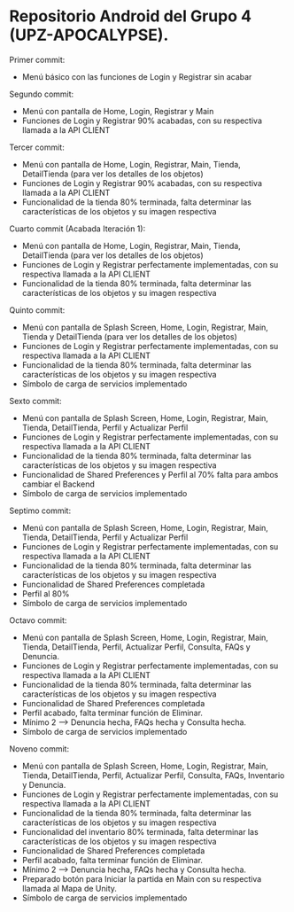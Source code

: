 # Repositorio Android del Grupo 4 (UPZ-APOCALYPSE).

Primer commit:
- Menú básico con las funciones de Login y Registrar sin acabar

Segundo commit:
- Menú con pantalla de Home, Login, Registrar y Main
- Funciones de Login y Registrar 90% acabadas, con su respectiva llamada a la API CLIENT

Tercer commit:
- Menú con pantalla de Home, Login, Registrar, Main, Tienda, DetailTienda (para ver los detalles de los objetos)
- Funciones de Login y Registrar 90% acabadas, con su respectiva llamada a la API CLIENT
- Funcionalidad de la tienda 80% terminada, falta determinar las características de los objetos y su imagen respectiva

Cuarto commit (Acabada Iteración 1):
- Menú con pantalla de Home, Login, Registrar, Main, Tienda, DetailTienda (para ver los detalles de los objetos)
- Funciones de Login y Registrar perfectamente implementadas, con su respectiva llamada a la API CLIENT
- Funcionalidad de la tienda 80% terminada, falta determinar las características de los objetos y su imagen respectiva

Quinto commit:
- Menú con pantalla de Splash Screen, Home, Login, Registrar, Main, Tienda y DetailTienda (para ver los detalles de los objetos)
- Funciones de Login y Registrar perfectamente implementadas, con su respectiva llamada a la API CLIENT
- Funcionalidad de la tienda 80% terminada, falta determinar las características de los objetos y su imagen respectiva
- Símbolo de carga de servicios implementado

Sexto commit:
- Menú con pantalla de Splash Screen, Home, Login, Registrar, Main, Tienda, DetailTienda, Perfil y Actualizar Perfil
- Funciones de Login y Registrar perfectamente implementadas, con su respectiva llamada a la API CLIENT
- Funcionalidad de la tienda 80% terminada, falta determinar las características de los objetos y su imagen respectiva
- Funcionalidad de Shared Preferences y Perfil al 70% falta para ambos cambiar el Backend
- Símbolo de carga de servicios implementado

Septimo commit:
- Menú con pantalla de Splash Screen, Home, Login, Registrar, Main, Tienda, DetailTienda, Perfil y Actualizar Perfil
- Funciones de Login y Registrar perfectamente implementadas, con su respectiva llamada a la API CLIENT
- Funcionalidad de la tienda 80% terminada, falta determinar las características de los objetos y su imagen respectiva
- Funcionalidad de Shared Preferences completada
- Perfil al 80% 
- Símbolo de carga de servicios implementado

Octavo commit:
- Menú con pantalla de Splash Screen, Home, Login, Registrar, Main, Tienda, DetailTienda, Perfil, Actualizar Perfil,
  Consulta, FAQs y Denuncia.
- Funciones de Login y Registrar perfectamente implementadas, con su respectiva llamada a la API CLIENT
- Funcionalidad de la tienda 80% terminada, falta determinar las características de los objetos y su imagen respectiva
- Funcionalidad de Shared Preferences completada
- Perfil acabado, falta terminar función de Eliminar.
- Mínimo 2 --> Denuncia hecha, FAQs hecha y Consulta hecha. 
- Símbolo de carga de servicios implementado

Noveno commit:
- Menú con pantalla de Splash Screen, Home, Login, Registrar, Main, Tienda, DetailTienda, Perfil, Actualizar Perfil,
  Consulta, FAQs, Inventario y Denuncia.
- Funciones de Login y Registrar perfectamente implementadas, con su respectiva llamada a la API CLIENT
- Funcionalidad de la tienda 80% terminada, falta determinar las características de los objetos y su imagen respectiva
- Funcionalidad del inventario 80% terminada, falta determinar las características de los objetos y su imagen respectiva
- Funcionalidad de Shared Preferences completada
- Perfil acabado, falta terminar función de Eliminar.
- Mínimo 2 --> Denuncia hecha, FAQs hecha y Consulta hecha. 
- Preparado botón para Iniciar la partida en Main con su respectiva llamada al Mapa de Unity.
- Símbolo de carga de servicios implementado
